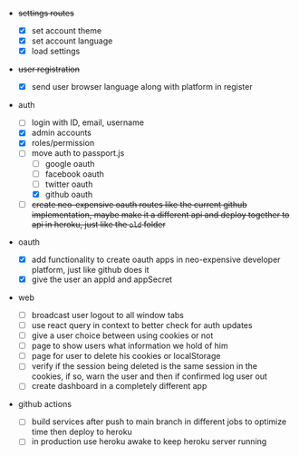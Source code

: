- ~~settings routes~~

  - [x] set account theme
  - [x] set account language
  - [x] load settings

- ~~user registration~~

  - [x] send user browser language along with platform in register

- auth

  - [ ] login with ID, email, username
  - [x] admin accounts
  - [x] roles/permission
  - [ ] move auth to passport.js
    - [ ] google oauth
    - [ ] facebook oauth
    - [ ] twitter oauth
    - [x] github oauth
  - [ ] ~~create neo-expensive oauth routes like the current github implementation, maybe make it a different api and deploy together to api in heroku, just like the `old` folder~~

- oauth

  - [x] add functionality to create oauth apps in neo-expensive developer platform, just like github does it
  - [x] give the user an appId and appSecret

- web

  - [ ] broadcast user logout to all window tabs
  - [ ] use react query in context to better check for auth updates
  - [ ] give a user choice between using cookies or not
  - [ ] page to show users what information we hold of him
  - [ ] page for user to delete his cookies or localStorage
  - [ ] verify if the session being deleted is the same session in the cookies, if so, warn the user and then if confirmed log user out
  - [ ] create dashboard in a completely different app

- github actions
  - [ ] build services after push to main branch in different jobs to optimize time then deploy to heroku
  - [ ] in production use heroku awake to keep heroku server running
